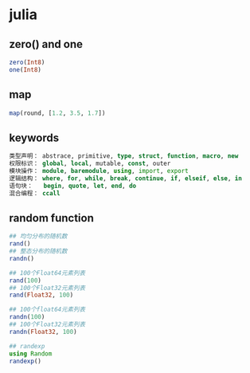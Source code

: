 # julia

## zero() and one

``` julia
zero(Int8)
one(Int8)
```
## map

``` julia
map(round, [1.2, 3.5, 1.7])
```
## keywords

``` julia
类型声明： abstrace, primitive, type, struct, function, macro, new
权限标识： global, local, mutable, const, outer
模块操作： module, baremodule, using, import, export
逻辑结构： where, for, while, break, continue, if, elseif, else, in
语句块：   begin, quote, let, end, do
混合编程： ccall
```

## random function

``` julia
## 均匀分布的随机数
rand()
## 整态分布的随机数
randn()

## 100个Float64元素列表
rand(100)
## 100个Float32元素列表
rand(Float32, 100)

## 100个float64元素列表
randn(100)
## 100个Float32元素列表
randn(Float32, 100)

## randexp
using Random
randexp()
```
